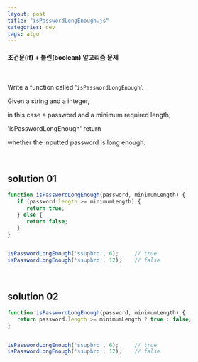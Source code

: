 ```yaml
---
layout: post
title: "isPasswordLongEnough.js"
categories: dev
tags: algo
---
```


#### 조건문(if) + 불린(boolean) 알고리즘 문제

<br>

Write a function called '`isPasswordLongEnough`'.

Given a string and a integer,

in this case a password and a minimum required length,

'isPasswordLongEnough' return

whether the inputted password is long enough.

<br>

## solution 01

```javascript
function isPasswordLongEnough(password, minimumLength) {
   if (password.length >= minimumLength) {
      return true;
   } else {
      return false;
   }
}


isPasswordLongEnough('ssupbro', 6); 	// true
isPasswordLongEnough('ssupbro', 12);	// false
```

<br>

## solution 02

```javascript
function isPasswordLongEnough(password, minimumLength) {
   return password.length >= minimumLength ? true : false;
}


isPasswordLongEnough('ssupbro', 6); 	// true
isPasswordLongEnough('ssupbro', 12);	// false
```

